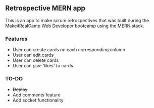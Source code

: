 ## Retrospective MERN app
This is an app to make scrum retrospectives that was built during the MakeitRealCamp Web Developer bootcamp using the MERN stack.

### Features
- User can create cards on each corresponding column
- User can edit cards
- User can delete cards
- User can give 'likes' to cards

### TO-DO
- ~~Deploy~~
- Add comments feature
- Add socket functionality
